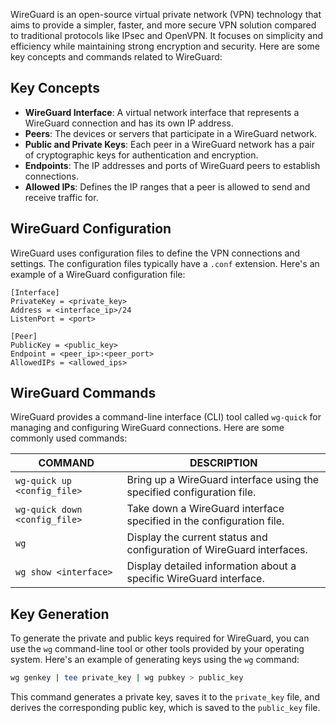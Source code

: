 WireGuard is an open-source virtual private network (VPN) technology that aims to provide a simpler, faster, and more secure VPN solution compared to traditional protocols like IPsec and OpenVPN. It focuses on simplicity and efficiency while maintaining strong encryption and security. Here are some key concepts and commands related to WireGuard:

## Key Concepts

- **WireGuard Interface**: A virtual network interface that represents a WireGuard connection and has its own IP address.
- **Peers**: The devices or servers that participate in a WireGuard network.
- **Public and Private Keys**: Each peer in a WireGuard network has a pair of cryptographic keys for authentication and encryption.
- **Endpoints**: The IP addresses and ports of WireGuard peers to establish connections.
- **Allowed IPs**: Defines the IP ranges that a peer is allowed to send and receive traffic for.

## WireGuard Configuration

WireGuard uses configuration files to define the VPN connections and settings. The configuration files typically have a `.conf` extension. Here's an example of a WireGuard configuration file:
```
[Interface]
PrivateKey = <private_key>
Address = <interface_ip>/24
ListenPort = <port>

[Peer]
PublicKey = <public_key>
Endpoint = <peer_ip>:<peer_port>
AllowedIPs = <allowed_ips>
```

## WireGuard Commands

WireGuard provides a command-line interface (CLI) tool called `wg-quick` for managing and configuring WireGuard connections. Here are some commonly used commands:

|COMMAND|DESCRIPTION|
|---|---|
|`wg-quick up <config_file>`|Bring up a WireGuard interface using the specified configuration file.|
|`wg-quick down <config_file>`|Take down a WireGuard interface specified in the configuration file.|
|`wg`|Display the current status and configuration of WireGuard interfaces.|
|`wg show <interface>`|Display detailed information about a specific WireGuard interface.|

## Key Generation

To generate the private and public keys required for WireGuard, you can use the `wg` command-line tool or other tools provided by your operating system. Here's an example of generating keys using the `wg` command:
```bash
wg genkey | tee private_key | wg pubkey > public_key
```

This command generates a private key, saves it to the `private_key` file, and derives the corresponding public key, which is saved to the `public_key` file.